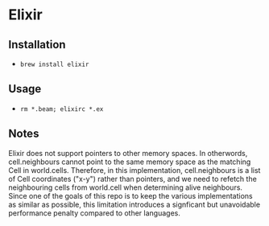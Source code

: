 # Elixir

## Installation

* `brew install elixir`

## Usage

* `rm *.beam; elixirc *.ex`

## Notes

Elixir does not support pointers to other memory spaces. In otherwords, cell.neighbours cannot point to the same memory space as the matching Cell in world.cells. Therefore, in this implementation, cell.neighbours is a list of Cell coordinates ("x-y") rather than pointers, and we need to refetch the neighbouring cells from world.cell when determining alive neighbours. Since one of the goals of this repo is to keep the various implementations as similar as possible, this limitation introduces a signficant but unavoidable performance penalty compared to other languages.
